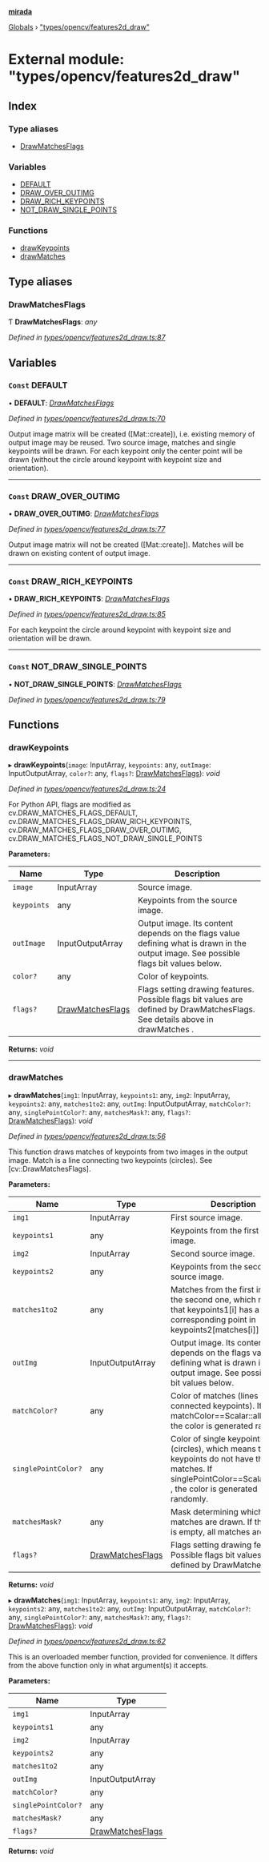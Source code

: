 **[mirada](../README.md)**

[Globals](../README.md) › ["types/opencv/features2d_draw"](_types_opencv_features2d_draw_.md)

# External module: "types/opencv/features2d_draw"

## Index

### Type aliases

* [DrawMatchesFlags](_types_opencv_features2d_draw_.md#drawmatchesflags)

### Variables

* [DEFAULT](_types_opencv_features2d_draw_.md#const-default)
* [DRAW_OVER_OUTIMG](_types_opencv_features2d_draw_.md#const-draw_over_outimg)
* [DRAW_RICH_KEYPOINTS](_types_opencv_features2d_draw_.md#const-draw_rich_keypoints)
* [NOT_DRAW_SINGLE_POINTS](_types_opencv_features2d_draw_.md#const-not_draw_single_points)

### Functions

* [drawKeypoints](_types_opencv_features2d_draw_.md#drawkeypoints)
* [drawMatches](_types_opencv_features2d_draw_.md#drawmatches)

## Type aliases

###  DrawMatchesFlags

Ƭ **DrawMatchesFlags**: *any*

*Defined in [types/opencv/features2d_draw.ts:87](https://github.com/cancerberoSgx/mirada/blob/f2ba50d/mirada/src/types/opencv/features2d_draw.ts#L87)*

## Variables

### `Const` DEFAULT

• **DEFAULT**: *[DrawMatchesFlags](_types_opencv_features2d_draw_.md#drawmatchesflags)*

*Defined in [types/opencv/features2d_draw.ts:70](https://github.com/cancerberoSgx/mirada/blob/f2ba50d/mirada/src/types/opencv/features2d_draw.ts#L70)*

Output image matrix will be created ([Mat::create]), i.e. existing memory of output image may be
reused. Two source image, matches and single keypoints will be drawn. For each keypoint only the
center point will be drawn (without the circle around keypoint with keypoint size and orientation).

___

### `Const` DRAW_OVER_OUTIMG

• **DRAW_OVER_OUTIMG**: *[DrawMatchesFlags](_types_opencv_features2d_draw_.md#drawmatchesflags)*

*Defined in [types/opencv/features2d_draw.ts:77](https://github.com/cancerberoSgx/mirada/blob/f2ba50d/mirada/src/types/opencv/features2d_draw.ts#L77)*

Output image matrix will not be created ([Mat::create]). Matches will be drawn on existing content
of output image.

___

### `Const` DRAW_RICH_KEYPOINTS

• **DRAW_RICH_KEYPOINTS**: *[DrawMatchesFlags](_types_opencv_features2d_draw_.md#drawmatchesflags)*

*Defined in [types/opencv/features2d_draw.ts:85](https://github.com/cancerberoSgx/mirada/blob/f2ba50d/mirada/src/types/opencv/features2d_draw.ts#L85)*

For each keypoint the circle around keypoint with keypoint size and orientation will be drawn.

___

### `Const` NOT_DRAW_SINGLE_POINTS

• **NOT_DRAW_SINGLE_POINTS**: *[DrawMatchesFlags](_types_opencv_features2d_draw_.md#drawmatchesflags)*

*Defined in [types/opencv/features2d_draw.ts:79](https://github.com/cancerberoSgx/mirada/blob/f2ba50d/mirada/src/types/opencv/features2d_draw.ts#L79)*

## Functions

###  drawKeypoints

▸ **drawKeypoints**(`image`: InputArray, `keypoints`: any, `outImage`: InputOutputArray, `color?`: any, `flags?`: [DrawMatchesFlags](_types_opencv_features2d_draw_.md#drawmatchesflags)): *void*

*Defined in [types/opencv/features2d_draw.ts:24](https://github.com/cancerberoSgx/mirada/blob/f2ba50d/mirada/src/types/opencv/features2d_draw.ts#L24)*

For Python API, flags are modified as cv.DRAW_MATCHES_FLAGS_DEFAULT,
cv.DRAW_MATCHES_FLAGS_DRAW_RICH_KEYPOINTS, cv.DRAW_MATCHES_FLAGS_DRAW_OVER_OUTIMG,
cv.DRAW_MATCHES_FLAGS_NOT_DRAW_SINGLE_POINTS

**Parameters:**

Name | Type | Description |
------ | ------ | ------ |
`image` | InputArray | Source image.  |
`keypoints` | any | Keypoints from the source image.  |
`outImage` | InputOutputArray | Output image. Its content depends on the flags value defining what is drawn in the output image. See possible flags bit values below.  |
`color?` | any | Color of keypoints.  |
`flags?` | [DrawMatchesFlags](_types_opencv_features2d_draw_.md#drawmatchesflags) | Flags setting drawing features. Possible flags bit values are defined by DrawMatchesFlags. See details above in drawMatches .  |

**Returns:** *void*

___

###  drawMatches

▸ **drawMatches**(`img1`: InputArray, `keypoints1`: any, `img2`: InputArray, `keypoints2`: any, `matches1to2`: any, `outImg`: InputOutputArray, `matchColor?`: any, `singlePointColor?`: any, `matchesMask?`: any, `flags?`: [DrawMatchesFlags](_types_opencv_features2d_draw_.md#drawmatchesflags)): *void*

*Defined in [types/opencv/features2d_draw.ts:56](https://github.com/cancerberoSgx/mirada/blob/f2ba50d/mirada/src/types/opencv/features2d_draw.ts#L56)*

This function draws matches of keypoints from two images in the output image. Match is a line
connecting two keypoints (circles). See [cv::DrawMatchesFlags].

**Parameters:**

Name | Type | Description |
------ | ------ | ------ |
`img1` | InputArray | First source image.  |
`keypoints1` | any | Keypoints from the first source image.  |
`img2` | InputArray | Second source image.  |
`keypoints2` | any | Keypoints from the second source image.  |
`matches1to2` | any | Matches from the first image to the second one, which means that keypoints1[i] has a corresponding point in keypoints2[matches[i]] .  |
`outImg` | InputOutputArray | Output image. Its content depends on the flags value defining what is drawn in the output image. See possible flags bit values below.  |
`matchColor?` | any | Color of matches (lines and connected keypoints). If matchColor==Scalar::all(-1) , the color is generated randomly.  |
`singlePointColor?` | any | Color of single keypoints (circles), which means that keypoints do not have the matches. If singlePointColor==Scalar::all(-1) , the color is generated randomly.  |
`matchesMask?` | any | Mask determining which matches are drawn. If the mask is empty, all matches are drawn.  |
`flags?` | [DrawMatchesFlags](_types_opencv_features2d_draw_.md#drawmatchesflags) | Flags setting drawing features. Possible flags bit values are defined by DrawMatchesFlags.  |

**Returns:** *void*

▸ **drawMatches**(`img1`: InputArray, `keypoints1`: any, `img2`: InputArray, `keypoints2`: any, `matches1to2`: any, `outImg`: InputOutputArray, `matchColor?`: any, `singlePointColor?`: any, `matchesMask?`: any, `flags?`: [DrawMatchesFlags](_types_opencv_features2d_draw_.md#drawmatchesflags)): *void*

*Defined in [types/opencv/features2d_draw.ts:62](https://github.com/cancerberoSgx/mirada/blob/f2ba50d/mirada/src/types/opencv/features2d_draw.ts#L62)*

This is an overloaded member function, provided for convenience. It differs from the above function
only in what argument(s) it accepts.

**Parameters:**

Name | Type |
------ | ------ |
`img1` | InputArray |
`keypoints1` | any |
`img2` | InputArray |
`keypoints2` | any |
`matches1to2` | any |
`outImg` | InputOutputArray |
`matchColor?` | any |
`singlePointColor?` | any |
`matchesMask?` | any |
`flags?` | [DrawMatchesFlags](_types_opencv_features2d_draw_.md#drawmatchesflags) |

**Returns:** *void*